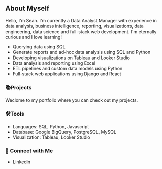 ## About Myself
Hello, I'm Sean. I'm currently a Data Analyst Manager with experience in data analysis, business intelligence, reporting, visualizations, data engineering, data science and full-stack web development. I'm eternally curious and I love learning!

- Querying data using SQL
- Generate reports and ad-hoc data analysis using SQL and Python
- Developing visualizations on Tableau and Looker Studio
- Data analysis and reporting using Excel
- ETL pipelines and custom data models using Python
- Full-stack web applications using Django and React

### 📚Projects
Weclome to my portfolio where you can check out my projects.

### 🛠️Tools
- Languages: SQL, Python, Javascript
- Database: Google BigQuery, PostgreSQL, MySQL
- Visualization: Tableau, Looker Studio

### 👋 Connect with Me
- Linkedin
